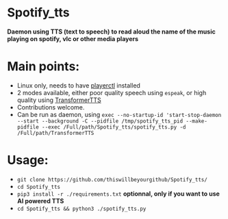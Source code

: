 # Spotify_tts
**Daemon using TTS (text to speech) to read aloud the name of the music playing on spotify, vlc or other media players**

# Main points:
* Linux only, needs to have [playerctl](https://github.com/altdesktop/playerctl) installed
* 2 modes available, either poor quality speech using `espeak`, or high quality using [TransformerTTS](https://github.com/as-ideas/TransformerTTS)
* Contributions welcome.
* Can be run as daemon, using `exec --no-startup-id 'start-stop-daemon --start --background -C --pidfile /tmp/spotify_tts_pid --make-pidfile --exec /Full/path/Spotify_tts/spotify_tts.py -d /Full/path/TransformerTTS`

# Usage:
* `git clone https://github.com/thiswillbeyourgithub/Spotify_tts/`
* `cd Spotify_tts`
* `pip3 install -r ./requirements.txt` **optionnal, only if you want to use AI powered TTS**
* `cd Spotify_tts && python3 ./spotify_tts.py` 
